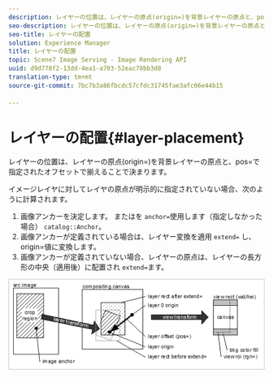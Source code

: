 ```yaml
---
description: レイヤーの位置は、レイヤーの原点(origin=)を背景レイヤーの原点と、pos=で指定されたオフセットで揃えることで決まります。
seo-description: レイヤーの位置は、レイヤーの原点(origin=)を背景レイヤーの原点と、pos=で指定されたオフセットで揃えることで決まります。
seo-title: レイヤーの配置
solution: Experience Manager
title: レイヤーの配置
topic: Scene7 Image Serving - Image Rendering API
uuid: d9d778f2-13dd-4ea1-a703-52eac70bb3d8
translation-type: tm+mt
source-git-commit: 7bc7b3a86fbcdc57cfdc31745fae3afc06e44b15

---
```



# レイヤーの配置{#layer-placement}

レイヤーの位置は、レイヤーの原点(origin=)を背景レイヤーの原点と、pos=で指定されたオフセットで揃えることで決まります。

イメージレイヤに対してレイヤの原点が明示的に指定されていない場合、次のように計算されます。

1. 画像アンカーを決定します。 またはを `anchor=`使用します（指定しなかった場合） `catalog::Anchor`。
1. 画像アンカーが定義されている場合は、レイヤー変換を適用 `extend=` し、origin=値に変換します。
1. 画像アンカーが定義されていない場合、レイヤーの原点は、レイヤーの長方形の中央（適用後）に配置され `extend=`ます。

![](assets/layerplacement.png)

